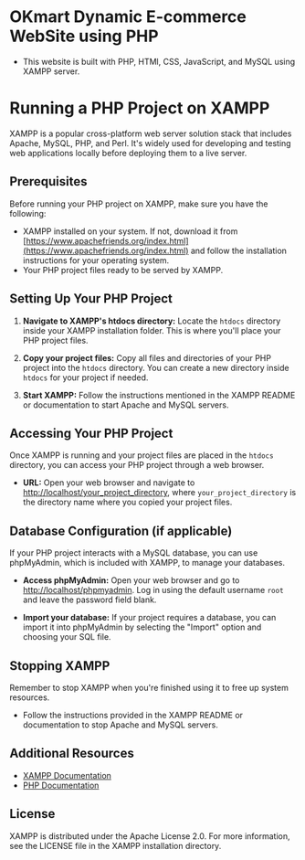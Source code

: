 # OKmart Dynamic E-commerce WebSite using PHP
- This website is built with PHP, HTMl, CSS, JavaScript, and MySQL using XAMPP server.

# Running a PHP Project on XAMPP

XAMPP is a popular cross-platform web server solution stack that includes Apache, MySQL, PHP, and Perl. It's widely used for developing and testing web applications locally before deploying them to a live server.

## Prerequisites

Before running your PHP project on XAMPP, make sure you have the following:

- XAMPP installed on your system. If not, download it from [https://www.apachefriends.org/index.html](https://www.apachefriends.org/index.html) and follow the installation instructions for your operating system.
- Your PHP project files ready to be served by XAMPP.

## Setting Up Your PHP Project

1. **Navigate to XAMPP's htdocs directory:** Locate the `htdocs` directory inside your XAMPP installation folder. This is where you'll place your PHP project files.

2. **Copy your project files:** Copy all files and directories of your PHP project into the `htdocs` directory. You can create a new directory inside `htdocs` for your project if needed.

3. **Start XAMPP:** Follow the instructions mentioned in the XAMPP README or documentation to start Apache and MySQL servers.

## Accessing Your PHP Project

Once XAMPP is running and your project files are placed in the `htdocs` directory, you can access your PHP project through a web browser.

- **URL:** Open your web browser and navigate to [http://localhost/your_project_directory](http://localhost/your_project_directory), where `your_project_directory` is the directory name where you copied your project files.

## Database Configuration (if applicable)

If your PHP project interacts with a MySQL database, you can use phpMyAdmin, which is included with XAMPP, to manage your databases.

- **Access phpMyAdmin:** Open your web browser and go to [http://localhost/phpmyadmin](http://localhost/phpmyadmin). Log in using the default username `root` and leave the password field blank.

- **Import your database:** If your project requires a database, you can import it into phpMyAdmin by selecting the "Import" option and choosing your SQL file.

## Stopping XAMPP

Remember to stop XAMPP when you're finished using it to free up system resources.

- Follow the instructions provided in the XAMPP README or documentation to stop Apache and MySQL servers.

## Additional Resources

- [XAMPP Documentation](https://www.apachefriends.org/docs/)
- [PHP Documentation](https://www.php.net/docs.php)

## License

XAMPP is distributed under the Apache License 2.0. For more information, see the LICENSE file in the XAMPP installation directory.
